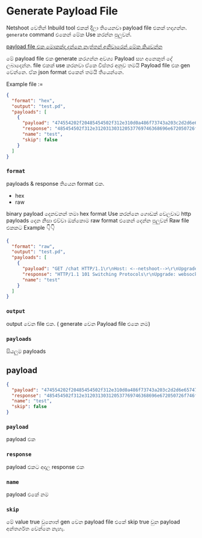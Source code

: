 # Generate Payload File

Netshoot වෙතින් Inbuild tool එකක් දීලා තියෙනවා payload file එකක් හදාගන්න. `generate` command එකෙන් මේක Use කරන්න පුලුවන්.

[payload file එක මොකක්ද දන්නෙ නැත්තන් අනිවාරෙන් මේක කියවන්න](../guide/payload-file.md)

මේ payload file එක generate කරගන්න අවශ්‍ය Payload සහ අනෙකුත් දේ ලබාදෙන්න. file එකක් use කරනවා ඒකෙ විස්තර අනුව තමයි Payload file එක gen වෙන්නෙ. ඒක json format එකෙන් තමයි තියෙන්නෙ.

Example file :=

```json
{
  "format": "hex",
  "output": "test.pd",
  "payloads": [
    {
      "payload": "474554202f20485454502f312e310d0a486f73743a203c2d2d6e657473686f6f742d2d3e0d0a557067726164653a20776562736f636b65740d0a436f6e6e656374696f6e3a20557067726164650d0a5365632d576562536f636b65742d4b65793a2078334a4a484d62444c31457a4c6b68394742685844773d3d0d0a5365632d576562536f636b65742d56657273696f6e3a2031330d0a0d0a",
      "response": "485454502f312e312031303120537769746368696e672050726f746f636f6c730d0a557067726164653a20776562736f636b65740d0a436f6e6e656374696f6e3a20557067726164650d0a5365632d576562536f636b65742d4163636570743a2048536d726330734d6c59556b41476d6d354f50704732486147576b3d0d0a0d0a",
      "name": "test",
      "skip": false
    }
  ]
}
```

### `format`

payloads & response තියෙන format එක.

- hex
- raw

binary payload දෙනවනන් තමා hex format Use කරන්නෙ ගොඩක් වෙලවාට http payloads දෙන නිසා එව්වා ඔක්කොම raw format එකෙන් දෙන්න පුලුවන් Raw file එකකට Example 👇👇

```json
{
  "format": "raw",
  "output": "test.pd",
  "payloads": [
    {
      "payload": "GET /chat HTTP/1.1\r\nHost: <--netshoot-->\r\nUpgrade: websocket\r\nConnection: Upgrade\r\nSec-WebSocket-Key: x3JJHMbDL1EzLkh9GBhXDw==\r\nSec-WebSocket-Version: 13\r\n\r\n",
      "response": "HTTP/1.1 101 Switching Protocols\r\nUpgrade: websocket\r\nConnection: Upgrade\r\nSec-WebSocket-Accept: HSmrc0sMlYUkAGmm5OPpG2HaGWk=\r\n\r\n",
      "name": "test"
    }
  ]
}
```

### `output`

output වෙන file එක. ( generate වෙන Payload file එකෙ නම)

### `payloads`

සියලුම payloads

## payload

```json
{
  "payload": "474554202f20485454502f312e310d0a486f73743a203c2d2d6e657473686f6f742d2d3e0d0a557067726164653a20776562736f636b65740d0a436f6e6e656374696f6e3a20557067726164650d0a5365632d576562536f636b65742d4b65793a2078334a4a484d62444c31457a4c6b68394742685844773d3d0d0a5365632d576562536f636b65742d56657273696f6e3a2031330d0a0d0a",
  "response": "485454502f312e312031303120537769746368696e672050726f746f636f6c730d0a557067726164653a20776562736f636b65740d0a436f6e6e656374696f6e3a20557067726164650d0a5365632d576562536f636b65742d4163636570743a2048536d726330734d6c59556b41476d6d354f50704732486147576b3d0d0a0d0a",
  "name": "test",
  "skip": false
}
```

### `payload`

payload එක

### `response`

payload එකට අදාල response එක

### `name`

payload එකේ නම

### `skip`

මේ value true වුනොත් gen වෙන payload file එකේ skip true වුන payload අන්තර්ගත වෙන්නෙ නැහැ.
